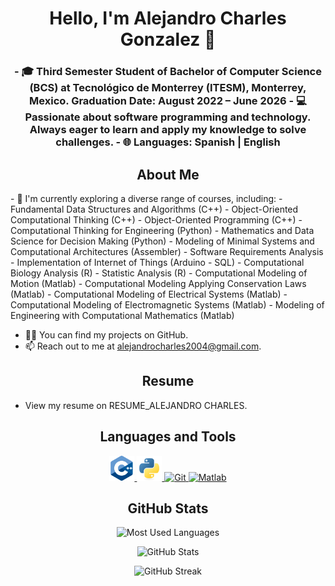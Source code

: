 <h1 align="center">Hello, I'm Alejandro Charles Gonzalez 👋</h1>

<h3 align="center">
- 🎓 Third Semester Student of Bachelor of Computer Science (BCS) at Tecnológico de Monterrey (ITESM), Monterrey, Mexico. Graduation Date: August 2022 – June 2026
- 💻 Passionate about software programming and technology. Always eager to learn and apply my knowledge to solve challenges.
- 🌐 Languages: Spanish | English

<h2 align="center">About Me</h2>

</h3>
- 🌱 I'm currently exploring a diverse range of courses, including:
  - Fundamental Data Structures and Algorithms (C++)
  - Object-Oriented Computational Thinking (C++)
  - Object-Oriented Programming (C++)
  - Computational Thinking for Engineering (Python) 
  - Mathematics and Data Science for Decision Making (Python)
  - Modeling of Minimal Systems and Computational Architectures (Assembler)
  - Software Requirements Analysis
  - Implementation of Internet of Things (Arduino - SQL)
  - Computational Biology Analysis (R)
  - Statistic Analysis (R)
  - Computational Modeling of Motion (Matlab) 
  - Computational Modeling Applying Conservation Laws (Matlab)    
  - Computational Modeling of Electrical Systems (Matlab)
  - Computational Modeling of Electromagnetic Systems (Matlab)
  - Modeling of Engineering with Computational Mathematics (Matlab)

- 👨‍💻 You can find my projects on GitHub.
- 📫 Reach out to me at alejandrocharles2004@gmail.com.

<h2 align="center">Resume</h2>

- View my resume on RESUME_ALEJANDRO CHARLES.

<h2 align="center">Languages and Tools</h2>
<p align="center">
  <a href="https://www.w3schools.com/cpp/" target="_blank" rel="noreferrer">
    <img src="https://raw.githubusercontent.com/devicons/devicon/master/icons/cplusplus/cplusplus-original.svg" alt="C++" width="40" height="40" />
  </a>
    <a href="https://www.python.org" target="_blank" rel="noreferrer">
    <img src="https://raw.githubusercontent.com/devicons/devicon/master/icons/python/python-original.svg" alt="Python" width="40" height="40" />
  </a>
  <a href="https://git-scm.com/" target="_blank" rel="noreferrer">
    <img src="https://www.vectorlogo.zone/logos/git-scm/git-scm-icon.svg" alt="Git" width="40" height="40" />
  </a>
  <a href="https://www.mathworks.com/" target="_blank" rel="noreferrer">
    <img src="https://upload.wikimedia.org/wikipedia/commons/2/21/Matlab_Logo.png" alt="Matlab" width="40" height="40" />
  </a>
</p>

<h2 align="center">GitHub Stats</h2>

<p align="center">
  <img src="https://github-readme-stats.vercel.app/api/top-langs?username=alejandrocharles&show_icons=true&locale=en&layout=compact" alt="Most Used Languages" />
</p>

<p align="center">
  <img src="https://github-readme-stats.vercel.app/api?username=alejandrocharles&show_icons=true&locale=en" alt="GitHub Stats" />
</p>

<p align="center">
  <img src="https://github-readme-streak-stats.herokuapp.com/?user=alejandrocharles" alt="GitHub Streak" />
</p>
